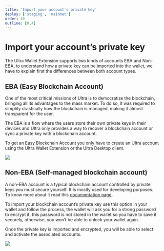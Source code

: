 ```yaml
---
title: 'Import your account’s private key'
deploy: ['staging', 'mainnet']
order: 10
outline: [0,4]
---
```


# Import your account’s private key

The Ultra Wallet Extension supports two kinds of accounts EBA and Non-EBA, to understand how a private key can be imported into the wallet, we have to explain first the differences between both account types.


## EBA (Easy Blockchain Account)

One of the most critical missions of Ultra is to democratize the blockchain, bringing all its advantages to the mass market. To do so, it was required to simplify drastically how the blockchain is managed, making it almost transparent for the user.

The EBA is a flow where the users store their own private keys in their devices and Ultra only provides a way to recover a blockchain account or sync a private key with a blockchain account.

To get an Easy Blockchain Account you only have to create an Ultra account using the Ultra Wallet Extension or the Ultra Desktop client.

![](/images/uwax-login-btns.png)


## Non-EBA (Self-managed blockchain account)

A non-EBA account is a typical blockchain account controlled by private keys you must secure yourself. It is mostly used for developing purposes. To know more about it read this [documentation page](/guides/Docker/nodeos.md).

To import your blockchain account’s private key use this option in your wallet and follow the process, the wallet will ask you for a strong password to encrypt it, this password is not stored in the wallet so you have to save it securely, otherwise, you won’t be able to unlock your wallet again.

Once the private key is imported and encrypted, you will be able to select and activate the associated accounts.

![](/images/uwax-private-key-btn.png)

